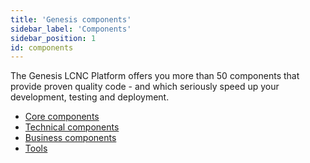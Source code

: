 ```yaml
---
title: 'Genesis components'
sidebar_label: 'Components'
sidebar_position: 1
id: components
---
```



The Genesis LCNC Platform offers you more than 50 components that provide proven quality code - and which seriously speed up your development, testing and deployment.

- [Core components](/getting-started/pre-built-components/core-components/) 
- [Technical components](/getting-started/pre-built-components/technical-components/)
- [Business components](/getting-started/pre-built-components/business-components/)
- [Tools](/getting-started/pre-built-components/tools-components/)

